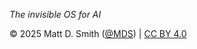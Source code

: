 
*The invisible OS for AI*

© 2025 Matt D. Smith ([@MDS](https://mds.is)) | [CC BY 4.0](https://creativecommons.org/licenses/by/4.0/)